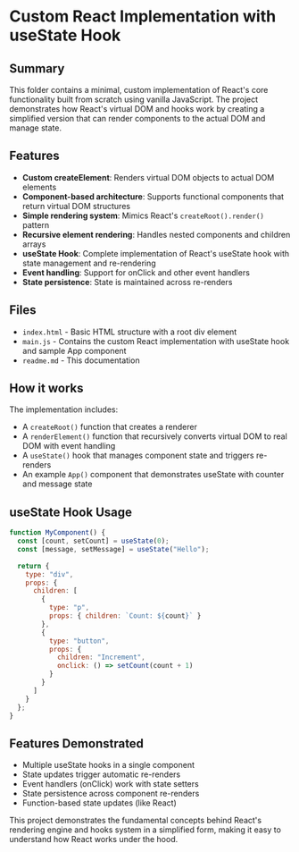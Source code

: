 # Custom React Implementation with useState Hook

## Summary
This folder contains a minimal, custom implementation of React's core functionality built from scratch using vanilla JavaScript. The project demonstrates how React's virtual DOM and hooks work by creating a simplified version that can render components to the actual DOM and manage state.

## Features

- **Custom createElement**: Renders virtual DOM objects to actual DOM elements
- **Component-based architecture**: Supports functional components that return virtual DOM structures
- **Simple rendering system**: Mimics React's `createRoot().render()` pattern
- **Recursive element rendering**: Handles nested components and children arrays
- **useState Hook**: Complete implementation of React's useState hook with state management and re-rendering
- **Event handling**: Support for onClick and other event handlers
- **State persistence**: State is maintained across re-renders

## Files

- `index.html` - Basic HTML structure with a root div element
- `main.js` - Contains the custom React implementation with useState hook and sample App component
- `readme.md` - This documentation

## How it works

The implementation includes:
- A `createRoot()` function that creates a renderer
- A `renderElement()` function that recursively converts virtual DOM to real DOM with event handling
- A `useState()` hook that manages component state and triggers re-renders
- An example `App()` component that demonstrates useState with counter and message state

## useState Hook Usage

```javascript
function MyComponent() {
  const [count, setCount] = useState(0);
  const [message, setMessage] = useState("Hello");
  
  return {
    type: "div",
    props: {
      children: [
        {
          type: "p",
          props: { children: `Count: ${count}` }
        },
        {
          type: "button",
          props: {
            children: "Increment",
            onclick: () => setCount(count + 1)
          }
        }
      ]
    }
  };
}
```

## Features Demonstrated

- Multiple useState hooks in a single component
- State updates trigger automatic re-renders
- Event handlers (onClick) work with state setters
- State persistence across component re-renders
- Function-based state updates (like React)

This project demonstrates the fundamental concepts behind React's rendering engine and hooks system in a simplified form, making it easy to understand how React works under the hood.